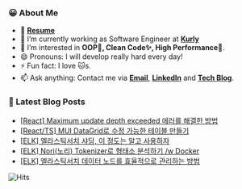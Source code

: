 ### 😀 About Me

- 👋 **[Resume](https://jinseong-dev.notion.site/Jinseong-Hwang-2ff7e25354684a399ec3d7cf11be6499)**
- 🔭 I’m currently working as Software Engineer at **[Kurly](https://www.kurly.com/)**
- 🤔 I’m interested in **OOP💊, Clean Code✨, High Performance🚀**.
- 😄 Pronouns: I will develop really hard every day!
- ⚡ Fun fact: I love 🐱s.
- 📫 Ask anything: Contact me via **[Email](mailto:jinseong.dev@gmail.com)**, **[LinkedIn](https://www.linkedin.com/in/jinseong-hwang/)** and **[Tech Blog](https://jinseong-dev.tistory.com/)**.

### 📝 Latest Blog Posts

<!-- BLOG-POST-LIST:START -->
- [[React] Maximum update depth exceeded 에러를 해결한 방법](https://jinseong-dev.tistory.com/entry/React-Maximum-update-depth-exceeded-%EC%97%90%EB%9F%AC%EB%A5%BC-%ED%95%B4%EA%B2%B0%ED%95%9C-%EB%B0%A9%EB%B2%95)
- [[React/TS] MUI DataGrid로 수정 가능한 테이블 만들기](https://jinseong-dev.tistory.com/entry/ReactTS-MUI-DataGrid%EB%A1%9C-%EC%88%98%EC%A0%95-%EA%B0%80%EB%8A%A5%ED%95%9C-%ED%85%8C%EC%9D%B4%EB%B8%94-%EB%A7%8C%EB%93%A4%EA%B8%B0)
- [[ELK] 엘라스틱서치 샤딩, 이 정도는 알고 사용하자](https://jinseong-dev.tistory.com/entry/ELK-%EC%97%98%EB%9D%BC%EC%8A%A4%ED%8B%B1%EC%84%9C%EC%B9%98-%EC%83%A4%EB%94%A9-%EC%9D%B4-%EC%A0%95%EB%8F%84%EB%8A%94-%EC%95%8C%EA%B3%A0-%EC%82%AC%EC%9A%A9%ED%95%98%EC%9E%90)
- [[ELK] Nori&lpar;노리&rpar; Tokenizer로 형태소 분석하기 /w Docker](https://jinseong-dev.tistory.com/entry/ELK-Nori%EB%85%B8%EB%A6%AC-Tokenizer%EB%A1%9C-%ED%98%95%ED%83%9C%EC%86%8C-%EB%B6%84%EC%84%9D%ED%95%98%EA%B8%B0-w-Docker)
- [[ELK] 엘라스틱서치 데이터 노드를 효율적으로 관리하는 방법](https://jinseong-dev.tistory.com/entry/ELK-%EC%97%98%EB%9D%BC%EC%8A%A4%ED%8B%B1%EC%84%9C%EC%B9%98-%EB%8D%B0%EC%9D%B4%ED%84%B0-%EB%85%B8%EB%93%9C%EB%A5%BC-%ED%9A%A8%EC%9C%A8%EC%A0%81%EC%9C%BC%EB%A1%9C-%EA%B4%80%EB%A6%AC%ED%95%98%EB%8A%94-%EB%B0%A9%EB%B2%95)
<!-- BLOG-POST-LIST:END -->

![Hits](https://hits.seeyoufarm.com/api/count/incr/badge.svg?url=https%3A%2F%2Fgithub.com%2FJinseongHwang&count_bg=%2379C83D&title_bg=%23555555&icon=github.svg&icon_color=%23E7E7E7&title=hits&edge_flat=true)

<!--
- 🔭 I’m currently working on ...
- 🌱 I’m currently learning ...
- 👯 I’m looking to collaborate on ...
- 🤔 I’m looking for help with ...
- 💬 Ask me about ...
- 📫 How to reach me: ...
- 😄 Pronouns: ...
- ⚡ Fun fact: ...
-->
